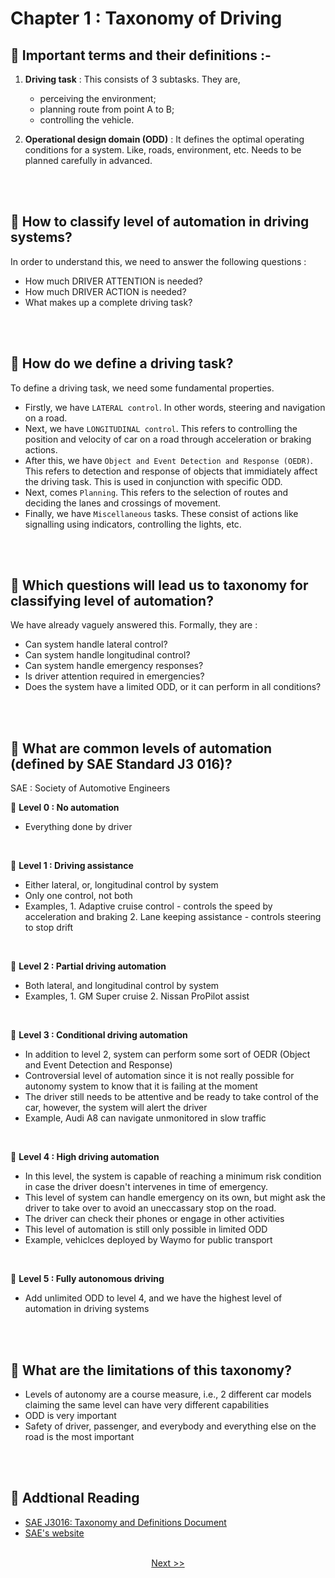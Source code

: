 # Chapter 1 : Taxonomy of Driving
## 🥬 Important terms and their definitions :-<br>
1. **Driving task** : This consists of 3 subtasks. They are, 
    * perceiving the environment; 
    * planning route from point A to B; 
    * controlling the vehicle.

2. **Operational design domain (ODD)** : It defines the optimal operating conditions for a system. Like, roads, environment, etc. Needs to be planned carefully in advanced.

<br>
<br>

## 🥬 How to classify level of automation in driving systems?<br>

In order to understand this, we need to answer the following questions :
* How much DRIVER ATTENTION is needed?
* How much DRIVER ACTION is needed?
* What makes up a complete driving task?

<br>
<br>

## 🥬 How do we define a driving task?<br>

To define a driving task, we need some fundamental properties.
* Firstly, we have `LATERAL control`. In other words, steering and navigation on a road.<br>
* Next, we have `LONGITUDINAL control`. This refers to controlling the position and velocity of car on a road through acceleration or braking actions.<br>
* After this, we have `Object and Event Detection and Response (OEDR)`. This refers to detection and response of objects that immidiately affect the driving task. This is used in conjunction with specific ODD.
* Next, comes `Planning`. This refers to the selection of routes and deciding the lanes and crossings of movement.
* Finally, we have `Miscellaneous` tasks. These consist of actions like signalling using indicators, controlling the lights, etc.

<br>
<br>

## 🥬 Which questions will lead us to taxonomy for classifying level of automation?<br>

We have already vaguely answered this. Formally, they are :
* Can system handle lateral control?
* Can system handle longitudinal control?
* Can system handle emergency responses?
* Is driver attention required in emergencies?
* Does the system have a limited ODD, or it can perform in all conditions?

<br>
<br>

## 🥬 What are common levels of automation (defined by SAE Standard J3 016)?<br>

SAE : Society of Automotive Engineers

🔹 **Level 0 : No automation**
* Everything done by driver
<br>

🔹 **Level 1 : Driving assistance**
* Either lateral, or, longitudinal control by system
* Only one control, not both
* Examples, 
        1. Adaptive cruise control - controls the speed by acceleration and braking
        2. Lane keeping assistance - controls steering to stop drift
<br>

🔹 **Level 2 : Partial driving automation**
* Both lateral, and longitudinal control by system
* Examples,
        1. GM Super cruise
        2. Nissan ProPilot assist
<br>

🔹 **Level 3 : Conditional driving automation**
* In addition to level 2, system can perform some sort of OEDR (Object and Event Detection and Response)
* Controversial level of automation since it is not really possible for autonomy system to know that it is failing at the moment
* The driver still needs to be attentive and be ready to take control of the car, however, the system will alert the driver
* Example, Audi A8 can navigate unmonitored in slow traffic
<br>

🔹 **Level 4 : High driving automation**
* In this level, the system is capable of reaching a minimum risk condition in case the driver doesn't intervenes in time of emergency.
* This level of system can handle emergency on its own, but might ask the driver to take over to avoid an uneccassary stop on the road.
* The driver can check their phones or engage in other activities
* This level of automation is still only possible in limited ODD
* Example, vehiclces deployed by Waymo for public transport
<br>

🔹 **Level 5 : Fully autonomous driving**
* Add unlimited ODD to level 4, and we have the highest level of automation in driving systems

<br>
<br>

## 🥬 What are the limitations of this taxonomy?<br>

* Levels of autonomy are a course measure, i.e., 2 different car models claiming the same level can have very different capabilities
* ODD is very important
* Safety of driver, passenger, and everybody and everything else on the road is the most important

<br>
<br>

## 🥬 Addtional Reading<br>

* [SAE J3016: Taxonomy and Definitions Document](https://www.sae.org/standards/content/j3016_201806/)
* [SAE's website](https://www.sae.org/)

<br/>
<div align="center">
<a href="https://github.com/A-I-Research-Facility/Self-driving-cars/blob/main/Module%201/Chapter%202/README.md#-chapter-2--requirements-for-perception">Next >></a>
</div>
<br/>
